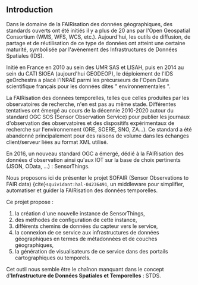 ## Introduction

Dans le domaine de la FAIRisation des données géographiques, des standards ouverts ont été initiés il y a plus de 20 ans par l'Open Geospatial Consortium (WMS, WFS, WCS, etc.). Aujourd'hui, les outils de diffusion, de partage et de réutilisation de ce type de données ont atteint une certaine maturité, symbolisée par l'avènement des Infrastructures de Données Spatiales (IDS). 

Initié en France en 2010 au sein des UMR SAS et LISAH, puis en 2014 au sein du CATI SIOEA (aujourd'hui GEODEOP), le déploiement de l'IDS geOrchestra a placé l'INRAE parmi les précurseurs de l'Open Data scientifique français pour les données dites " environnementales ".

La FAIRisation des données temporelles, telles que celles produites par les observatoires de recherche, n'en est pas au même stade. Différentes tentatives ont émergé au cours de la décennie 2010-2020 autour du standard OGC SOS (Sensor Observation Service) pour publier les journaux d'observation des observatoires et des dispositifs expérimentaux de recherche sur l'environnement (ORE, SOERE, SNO, ZA...). Ce standard a été abandonné principalement pour des raisons de volume dans les échanges client/serveur liées au format XML utilisé.

En 2016, un nouveau standard OGC a émergé, dédié à la FAIRisation des données d'observation ainsi qu'aux IOT sur la base de choix pertinents (JSON, OData, ...) : SensorThings. 

Nous proposons ici de présenter le projet SOFAIR (Sensor Observations to FAIR data) {cite}`squividant:hal-04236491`, un middleware pour simplifier, automatiser et guider la FAIRisation des données temporelles. 

Ce projet propose :
1. la création d'une nouvelle instance de SensorThings,
2. des méthodes de configuration de cette instance,
3. différents chemins de données du capteur vers le service,
4. la connexion de ce service aux infrastructures de données géographiques en termes de métadonnées et de couches géographiques,
5. la génération de visualisateurs de ce service dans des portails cartographiques ou temporels.

Cet outil nous semble être le chaînon manquant dans le concept d'**Infrastructure de Données Spatiales et Temporelles** : STDS.
